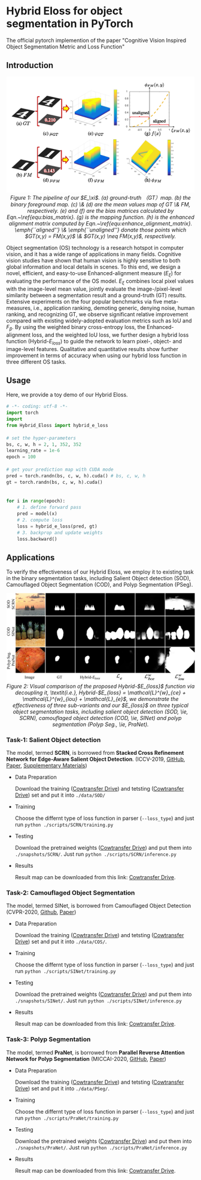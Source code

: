 # Hybrid Eloss for object segmentation in PyTorch

The official pytorch implemention of the paper "Cognitive Vision Inspired Object Segmentation Metric and Loss Function"

## Introduction

<p align="center">
    <img src="imgs/D-measureFramewrok.png"/> <br />
    <em> 
    Figure 1: The pipeline of our $E_\xi$.
  (a) ground-truth （GT）map. (b) the binary foreground map.
  (c) \& (d) are the mean values map of GT \& FM, respectively.
  (e) and (f) are the bias matrices calculated by Eqn.~\ref{equ:bias_matrix}.
  (g) is the mapping function.
  (h) is the enhanced alignment matrix computed by Eqn.~\ref{equ:enhance_alignment_matrix}.
  \emph{``aligned''} \& \emph{``unaligned''} donate those points which
  $GT(x,y) = FM(x,y)$ \& $GT(x,y) \neq FM(x,y)$, respectively.
    </em>
</p>

Object segmentation (OS) technology is a research hotspot in computer vision, and it has a wide range of applications 
in many fields. Cognitive vision studies have shown that human vision is highly sensitive to both global information 
and local details in scenes.
To this end, we design a novel, efficient, and easy-to-use Enhanced-alignment measure ($E_\xi$) for evaluating 
the performance of the OS model.
$E_\xi$ combines local pixel values with the image-level mean value, jointly evaluate the image-/pixel-level similarity 
between a segmentation result and a ground-truth (GT) results.
Extensive experiments on the four popular benchmarks via five meta-measures, i.e., application ranking, demoting generic, 
denying noise, human ranking, and recognizing GT, we observe significant relative improvement compared with existing 
widely-adopted evaluation metrics such as IoU and $F_\beta$.
By using the weighted binary cross-entropy loss, the Enhanced-alignment loss, and the weighted IoU loss, we further 
design a hybrid loss function (Hybrid-$E_{loss}$) to guide the network to learn pixel-, object- and image-level features.
Qualitative and quantitative results show further improvement in terms of accuracy when using our hybrid loss function 
in three different OS tasks.

## Usage

Here, we provide a toy demo of our Hybrid Eloss.

```python
# -*- coding: utf-8 -*-
import torch
import
from Hybrid_Eloss import hybrid_e_loss

# set the hyper-parameters
bs, c, w, h = 2, 1, 352, 352
learning_rate = 1e-6
epoch = 100

# get your prediction map with CUDA mode
pred = torch.randn(bs, c, w, h).cuda() # bs, c, w, h
gt = torch.randn(bs, c, w, h).cuda()


for i in range(epoch):
    # 1. define forward pass
    pred = model(x)
    # 2. compute loss
    loss = hybrid_e_loss(pred, gt)
    # 3. backprop and update weights
    loss.backward()
```
## Applications

To verify the effectiveness of our Hybrid Eloss, we employ it to existing task in the binary segmentation tasks, including Salient Object detection (SOD), Camouflaged Object Segmentation (COD), and Polyp Segmentation (PSeg).

<p align="center">
    <img src="imgs/visual_results-min.png"/> <br />
    <em> 
    Figure 2: Visual comparison of the proposed Hybrid-$E_{loss}$ function via decoupling it, \textit{i.e.}, Hybrid-$E_{loss} = \mathcal{L}^{w}_{ce} + \mathcal{L}^{w}_{iou} + \mathcal{L}_{e}$, we demonstrate the effectiveness of three sub-variants and our $E_{loss}$ on three typical object segmentation tasks, including salient object detection (SOD, \ie, SCRN), camouflaged object detection (COD, \ie, SINet) and polyp segmentation (Polyp Seg., \ie, PraNet).
    </em>
</p>

### Task-1: Salient Object detection

The model, termed __SCRN__, is borrowed from __Stacked Cross Refinement Network for Edge-Aware Salient Object Detection__. (ICCV-2019, [GitHub](https://github.com/wuzhe71/SCRN), [Paper](http://openaccess.thecvf.com/content_ICCV_2019/papers/Wu_Stacked_Cross_Refinement_Network_for_Edge-Aware_Salient_Object_Detection_ICCV_2019_paper.pdf), [Supplementary Materials](http://openaccess.thecvf.com/content_ICCV_2019/supplemental/Wu_Stacked_Cross_Refinement_ICCV_2019_supplemental.pdf))

- Data Preparation
  
  Download the training ([Cowtransfer Drive](https://gepengji.cowtransfer.com/s/f1a290c1a60e49)) and tetsting ([Cowtransfer Drive](https://gepengji.cowtransfer.com/s/f8bb4f9ae7dc48)) set and put it into `./data/SOD/`

- Training
  
  Choose the differnt type of loss function in parser (`--loss_type`) and just run `python ./scripts/SCRN/training.py`

- Testing
  
  Download the pretrained weights ([Cowtransfer Drive](https://gepengji.cowtransfer.com/s/274315f1acc345)) and put them into `./snapshots/SCRN/`. Just run `python ./scripts/SCRN/inference.py`

- Results

  Result map can be downloaded from this link: [Cowtransfer Drive](https://gepengji.cowtransfer.com/s/e08892ed817444).

### Task-2: Camouflaged Object Segmentation

The model, termed SINet, is borrowed from Camouflaged Object Detection (CVPR-2020, [Github](https://github.com/DengPingFan/SINet), [Paper](https://openaccess.thecvf.com/content_CVPR_2020/papers/Fan_Camouflaged_Object_Detection_CVPR_2020_paper.pdf))

- Data Preparation
  
  Download the training ([Cowtransfer Drive](https://gepengji.cowtransfer.com/s/1df86d459ada43)) and tetsting ([Cowtransfer Drive](https://gepengji.cowtransfer.com/s/4553588aa35a4d)) set and put it into `./data/COS/`.

- Training

  Choose the differnt type of loss function in parser (`--loss_type`) and just run `python ./scripts/SINet/training.py`

- Testing
  
  Download the pretrained weights ([Cowtransfer Drive](https://gepengji.cowtransfer.com/s/2067945a233a41)) and put them into `./snapshots/SINet/`. Just run `python ./scripts/SINet/inference.py`

- Results

  Result map can be downloaded from this link: [Cowtransfer Drive](https://gepengji.cowtransfer.com/s/cc4f090df40543).

### Task-3: Polyp Segmentation

The model, termed __PraNet__, is borrowed from __Parallel Reverse Attention Network for Polyp Segmentation__ (MICCAI-2020, [GitHub](https://github.com/DengPingFan/PraNet), [Paper](https://github.com/DengPingFan/PraNet/blob/master))

- Data Preparation
  
  Download the training ([Cowtransfer Drive](https://gepengji.cowtransfer.com/s/f3a7231302294e)) and tetsting ([Cowtransfer Drive](https://gepengji.cowtransfer.com/s/278951de7c9840)) set and put it into `./data/PSeg/`.

- Training

  Choose the differnt type of loss function in parser (`--loss_type`) and just run `python ./scripts/PraNet/training.py`

- Testing
  
  Download the pretrained weights ([Cowtransfer Drive](https://gepengji.cowtransfer.com/s/4b13c2f6161a49)) and put them into `./snapshots/PraNet/`. Just run `python ./scripts/PraNet/inference.py`

- Results

  Result map can be downloaded from this link: [Cowtransfer Drive](https://gepengji.cowtransfer.com/s/021f962d99b54d).
